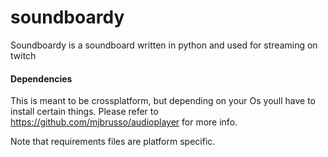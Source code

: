 # soundboardy
Soundboardy is a soundboard written in python and used for streaming on twitch




#### Dependencies

This is meant to be crossplatform, but depending on your Os youll have to install certain things. Please refer to https://github.com/mjbrusso/audioplayer for more info.


Note that requirements files are platform specific.



